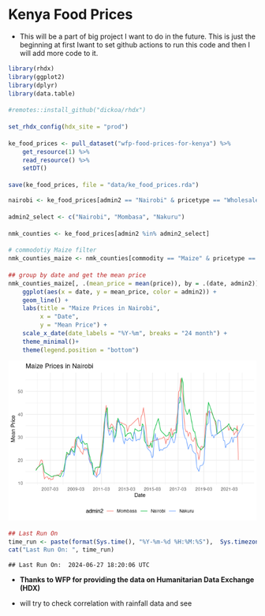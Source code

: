 Kenya Food Prices
================

- This will be a part of big project I want to do in the future. This is
  just the beginning at first Iwant to set github actions to run this
  code and then I will add more code to it.

``` r
library(rhdx)
library(ggplot2)
library(dplyr)
library(data.table)

#remotes::install_github("dickoa/rhdx")

set_rhdx_config(hdx_site = "prod")

ke_food_prices <- pull_dataset("wfp-food-prices-for-kenya") %>% 
    get_resource(1) %>%
    read_resource() %>%
    setDT()

save(ke_food_prices, file = "data/ke_food_prices.rda")
```

``` r
nairobi <- ke_food_prices[admin2 == "Nairobi" & pricetype == "Wholesale",]

admin2_select <- c("Nairobi", "Mombasa", "Nakuru")

nmk_counties <- ke_food_prices[admin2 %in% admin2_select]

# commodotiy Maize filter
nmk_counties_maize <- nmk_counties[commodity == "Maize" & pricetype == "Wholesale",]

## group by date and get the mean price
nmk_counties_maize[, .(mean_price = mean(price)), by = .(date, admin2)] %>%
    ggplot(aes(x = date, y = mean_price, color = admin2)) +
    geom_line() +
    labs(title = "Maize Prices in Nairobi",
         x = "Date",
         y = "Mean Price") +
    scale_x_date(date_labels = "%Y-%m", breaks = "24 month") +
    theme_minimal()+
    theme(legend.position = "bottom")
```

![](README_files/figure-gfm/unnamed-chunk-2-1.png)<!-- -->

``` r
## Last Run On
time_run <- paste(format(Sys.time(), "%Y-%m-%d %H:%M:%S"),  Sys.timezone())
cat("Last Run On: ", time_run)
```

    ## Last Run On:  2024-06-27 18:20:06 UTC

- **Thanks to WFP for providing the data on Humanitarian Data Exchange
  (HDX)**

- will try to check correlation with rainfall data and see

